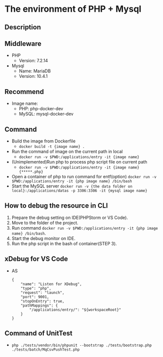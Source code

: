 # The environment of PHP + Mysql

## Description

## Middleware
  - PHP
    - Version: 7.2.14
  - Mysql
    - Name: MariaDB
    - Version: 10.4.1


## Recommend
  - Image name:
    - PHP: php-docker-dev
    - MySQL: mysql-docker-dev

## Command
  - Build the image from Dockerfile
    - `docker build -t {image name} .`
  - Run the command of image on the current path in local
    - `docker run -v $PWD:/applications/entry -it {image name}`
  - (Unimplemented)Run php to process php script file on current path
    - `docker run -v $PWD:/applications/entry -it {image name} {*****.php}`
  - Open a container of php to run command for entf(option)
    `docker run -v $PWD:/applications/entry -it {php image name} /bin/bash`
  - Start the MySQL server
    `docker run -v {the data folder on local}:/applications/datas -p 3306:3306 -it {mysql image name}`

## How to debug the resource in CLI
  1. Prepare the debug setting on IDE(PHPStorm or VS Code).
  2. Move to the folder of the project.
  3. Run command `docker run -v $PWD:/applications/entry -it {php image name} /bin/bash`.
  4. Start the debug monitor on IDE.
  5. Run the php script in the bash of container(STEP 3).

## xDebug for VS Code
  - AS
    ```
    {
        "name": "Listen for XDebug",
        "type": "php",
        "request": "launch",
        "port": 9001,
        "stopOnEntry": true,
        "pathMappings": {
            "/applications/entry/": "${workspaceRoot}"
        }
    }
    ```
## Command of UnitTest
  - `php ./tests/vendor/bin/phpunit --bootstrap ./tests/bootstrap.php ./tests/batch/MqCsvPushTest.php`
